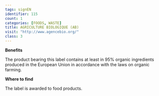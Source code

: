 ```yaml
---
tags: signEN
identifier: 115
count: 1
categories: [FOODS, WASTE]
title: AGRICULTURE BIOLOGIQUE (AB)
visit: "http://www.agencebio.org/"
class: 3
---
```

**Benefits**

The product bearing this label contains at least in 95% organic ingredients produced in the European Union in accordance with the laws on organic farming.

**Where to find**

The label is awarded to food products.